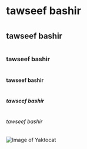 # <h1>tawseef bashir</h1>
# <h2>tawseef bashir</h2>
# <h3>tawseef bashir</h3>
# <h4>tawseef bashir</h4>
# <h5>tawseef bashir</h5>
# <h6>tawseef bashir</h6>
![Image of Yaktocat](https://octodex.github.com/images/yaktocat.png)
